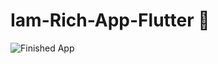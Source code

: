 # Iam-Rich-App-Flutter 💠
![Finished App](https://github.com/samialariki/Iam-Rich-App-Flutter/assets/66046231/d39aa7e7-b505-432e-a15c-90a04203573f)
